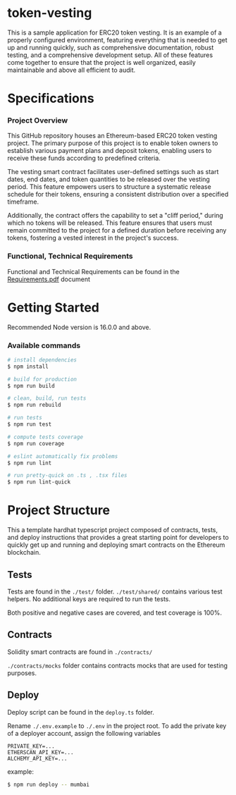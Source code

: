 # token-vesting
This is a sample application for ERC20 token vesting. It is an example of a properly configured environment, featuring everything that is needed to get up and running quickly, such as comprehensive documentation, robust testing, and a comprehensive development setup. All of these features come together to ensure that the project is well organized, easily maintainable and above all efficient to audit. 

# Specifications
### Project Overview
This GitHub repository houses an Ethereum-based ERC20 token vesting project. The primary purpose of this project is to enable token owners to establish various payment plans and deposit tokens, enabling users to receive these funds according to predefined criteria.

The vesting smart contract facilitates user-defined settings such as start dates, end dates, and token quantities to be released over the vesting period. This feature empowers users to structure a systematic release schedule for their tokens, ensuring a consistent distribution over a specified timeframe.

Additionally, the contract offers the capability to set a "cliff period," during which no tokens will be released. This feature ensures that users must remain committed to the project for a defined duration before receiving any tokens, fostering a vested interest in the project's success.

### Functional, Technical Requirements
Functional and Technical Requirements can be found in the [Requirements.pdf](./docs/Requirements.pdf) document

# Getting Started
Recommended Node version is 16.0.0 and above.

### Available commands

```bash
# install dependencies
$ npm install

# build for production
$ npm run build

# clean, build, run tests
$ npm run rebuild

# run tests
$ npm run test

# compute tests coverage
$ npm run coverage

# eslint automatically fix problems
$ npm run lint

# run pretty-quick on .ts , .tsx files
$ npm run lint-quick
```

# Project Structure
This a template hardhat typescript project composed of contracts, tests, and deploy instructions that provides a great starting point for developers to quickly get up and running and deploying smart contracts on the Ethereum blockchain.

## Tests

Tests are found in the `./test/` folder. `./test/shared/` contains various test helpers. No additional keys are required to run the tests.

Both positive and negative cases are covered, and test coverage is 100%.

## Contracts

Solidity smart contracts are found in `./contracts/`

`./contracts/mocks` folder contains contracts mocks that are used for testing purposes.

## Deploy
Deploy script can be found in the `deploy.ts` folder.

Rename `./.env.example` to `./.env` in the project root.
To add the private key of a deployer account, assign the following variables
```
PRIVATE_KEY=...
ETHERSCAN_API_KEY=...
ALCHEMY_API_KEY=...
```
example:
```bash
$ npm run deploy -- mumbai
```
